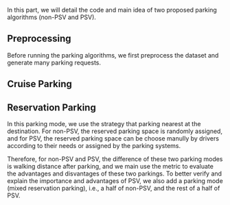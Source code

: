 In this part, we will detail the code and main idea of two proposed parking algorithms (non-PSV and PSV).

## Preprocessing
Before running the parking algorithms, we first preprocess the dataset and generate many parking requests.

## Cruise Parking

## Reservation Parking
In this parking mode, we use the strategy that parking nearest at the destination. For non-PSV, the reserved parking space is randomly assigned, and for PSV, the reserved parking space can be choose manully by drivers according to their needs or assigned by the parking systems.

Therefore, for non-PSV and PSV, the difference of these two parking modes is walking distance after parking, and we main use the metric to evaluate the advantages and disvantages of these two parkings. To better verify and explain the importance and advantages of PSV, we also add a parking mode (mixed reservation parking), i.e., a half of non-PSV, and the rest of a half of PSV.
